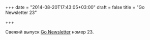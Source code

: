 +++
date = "2014-08-20T17:43:05+03:00"
draft = false
title = "Go Newsletter 23"

+++

<p>Свежий выпуск&nbsp;<a href="http://www.golangweekly.com/archive/go-newsletter-issue-32/">Go Newsletter</a> номер 23.</p>

